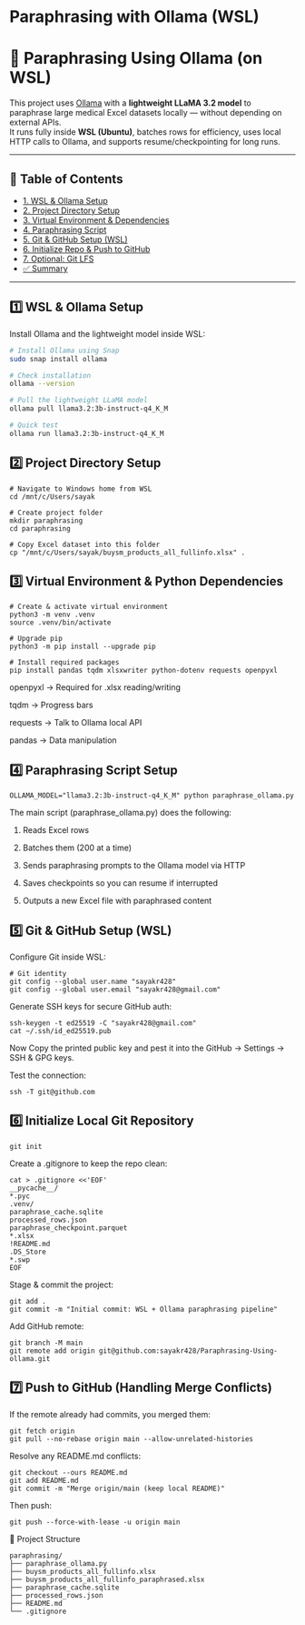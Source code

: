 # Paraphrasing with Ollama (WSL)

# 🧠 Paraphrasing Using Ollama (on WSL)

This project uses [Ollama](https://ollama.com) with a **lightweight LLaMA 3.2 model** to paraphrase large medical Excel datasets locally — without depending on external APIs.  
It runs fully inside **WSL (Ubuntu)**, batches rows for efficiency, uses local HTTP calls to Ollama, and supports resume/checkpointing for long runs.

---

## 📌 Table of Contents
- [1. WSL & Ollama Setup](#1️⃣-wsl--ollama-setup)
- [2. Project Directory Setup](#2️⃣-project-directory-setup)
- [3. Virtual Environment & Dependencies](#3️⃣-virtual-environment--python-dependencies)
- [4. Paraphrasing Script](#4️⃣-paraphrasing-script-setup)
- [5. Git & GitHub Setup (WSL)](#6️⃣-git--github-setup-inside-wsl)
- [6. Initialize Repo & Push to GitHub](#7️⃣-initialize-local-git-repository)
- [7. Optional: Git LFS](#9️⃣-optional-git-lfs-large-file-storage)
- [✅ Summary](#✅-summary-of-what-you-achieved)

---

## 1️⃣ WSL & Ollama Setup

Install Ollama and the lightweight model inside WSL:

```bash
# Install Ollama using Snap
sudo snap install ollama

# Check installation
ollama --version

# Pull the lightweight LLaMA model
ollama pull llama3.2:3b-instruct-q4_K_M

# Quick test
ollama run llama3.2:3b-instruct-q4_K_M
```

## 2️⃣ Project Directory Setup

```
# Navigate to Windows home from WSL
cd /mnt/c/Users/sayak

# Create project folder
mkdir paraphrasing
cd paraphrasing

# Copy Excel dataset into this folder
cp "/mnt/c/Users/sayak/buysm_products_all_fullinfo.xlsx" .
```

## 3️⃣ Virtual Environment & Python Dependencies

```
# Create & activate virtual environment
python3 -m venv .venv
source .venv/bin/activate

# Upgrade pip
python3 -m pip install --upgrade pip

# Install required packages
pip install pandas tqdm xlsxwriter python-dotenv requests openpyxl
```

openpyxl → Required for .xlsx reading/writing

tqdm → Progress bars

requests → Talk to Ollama local API

pandas → Data manipulation

## 4️⃣ Paraphrasing Script Setup

```
OLLAMA_MODEL="llama3.2:3b-instruct-q4_K_M" python paraphrase_ollama.py
```

The main script (paraphrase_ollama.py) does the following:

1. Reads Excel rows

2. Batches them (200 at a time)

3. Sends paraphrasing prompts to the Ollama model via HTTP

4. Saves checkpoints so you can resume if interrupted

5. Outputs a new Excel file with paraphrased content

## 5️⃣ Git & GitHub Setup (WSL)

Configure Git inside WSL:

```
# Git identity
git config --global user.name "sayakr428"
git config --global user.email "sayakr428@gmail.com"
```

Generate SSH keys for secure GitHub auth:

```
ssh-keygen -t ed25519 -C "sayakr428@gmail.com"
cat ~/.ssh/id_ed25519.pub
```

Now Copy the printed public key and pest it into the GitHub → Settings → SSH & GPG keys.

Test the connection:
```
ssh -T git@github.com
```

## 6️⃣ Initialize Local Git Repository

```
git init
```
Create a .gitignore to keep the repo clean:
```
cat > .gitignore <<'EOF'
__pycache__/
*.pyc
.venv/
paraphrase_cache.sqlite
processed_rows.json
paraphrase_checkpoint.parquet
*.xlsx
!README.md
.DS_Store
*.swp
EOF
```

Stage & commit the project:

```
git add .
git commit -m "Initial commit: WSL + Ollama paraphrasing pipeline"
```

Add GitHub remote:

```
git branch -M main
git remote add origin git@github.com:sayakr428/Paraphrasing-Using-ollama.git
```

## 7️⃣ Push to GitHub (Handling Merge Conflicts)

If the remote already had commits, you merged them:

```
git fetch origin
git pull --no-rebase origin main --allow-unrelated-histories
```

Resolve any README.md conflicts:

```
git checkout --ours README.md
git add README.md
git commit -m "Merge origin/main (keep local README)"
```

Then push:

```
git push --force-with-lease -u origin main
```

📝 Project Structure

```
paraphrasing/
├── paraphrase_ollama.py
├── buysm_products_all_fullinfo.xlsx
├── buysm_products_all_fullinfo_paraphrased.xlsx
├── paraphrase_cache.sqlite
├── processed_rows.json
├── README.md
└── .gitignore
```
   

